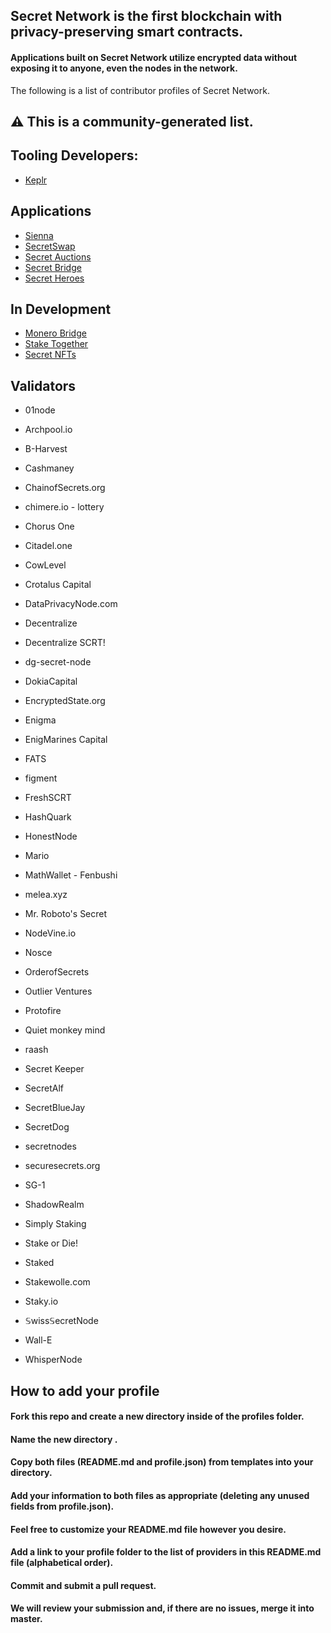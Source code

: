 ## Secret Network is the first blockchain with privacy-preserving smart contracts. 

#### Applications built on Secret Network utilize encrypted data without exposing it to anyone, even the nodes in the network.

The following is a list of contributor profiles of Secret Network.

⚠️ This is a community-generated list.
-----------------------------

## Tooling Developers:

* [Keplr]()

## Applications

* [Sienna]()
* [SecretSwap](https://github.com/SecretFoundation/Profiles/tree/main/contributors/Applications/SecretSwap)
* [Secret Auctions](https://github.com/SecretFoundation/Profiles/blob/main/contributors/Applications/SecretAuctions/README.md)
* [Secret Bridge](https://github.com/SecretFoundation/Profiles/blob/main/contributors/Applications/SecretBridge/README.md)
* [Secret Heroes](https://github.com/SecretFoundation/Profiles/blob/main/contributors/Applications/SecretHeroes/README.md)

## In Development
* [Monero Bridge]()
* [Stake Together]()
* [Secret NFTs]()

## Validators

* 01node

* Archpool.io

* B-Harvest

* Cashmaney

* ChainofSecrets.org

* chimere.io - lottery

* Chorus One

* Citadel.one

* CowLevel

* Crotalus Capital 

* DataPrivacyNode.com

* Decentralize

* Decentralize SCRT!

* dg-secret-node

* DokiaCapital

* EncryptedState.org

* Enigma

* EnigMarines Capital

* FATS

* figment

* FreshSCRT

* HashQuark

* HonestNode

* Mario

* MathWallet - Fenbushi

* melea.xyz

* Mr. Roboto's Secret

* NodeVine.io

* Nosce

* OrderofSecrets

* Outlier Ventures

* Protofire

* Quiet monkey mind

* raash

* Secret Keeper

* SecretAlf

* SecretBlueJay

* SecretDog

* secretnodes

* securesecrets.org

* SG-1

* ShadowRealm

* Simply Staking

* Stake or Die! 

* Staked

* Stakewolle.com

* Staky.io

* 𝕊wiss𝕊ecretNode

* Wall-E

* WhisperNode

## How to add your profile

#### Fork this repo and create a new directory inside of the profiles folder.

#### Name the new directory <your-validator-name>.
  
#### Copy both files (README.md and profile.json) from templates into your directory.

#### Add your information to both files as appropriate (deleting any unused fields from profile.json).

#### Feel free to customize your README.md file however you desire.

#### Add a link to your profile folder to the list of providers in this README.md file (alphabetical order).

#### Commit and submit a pull request.

#### We will review your submission and, if there are no issues, merge it into master.
